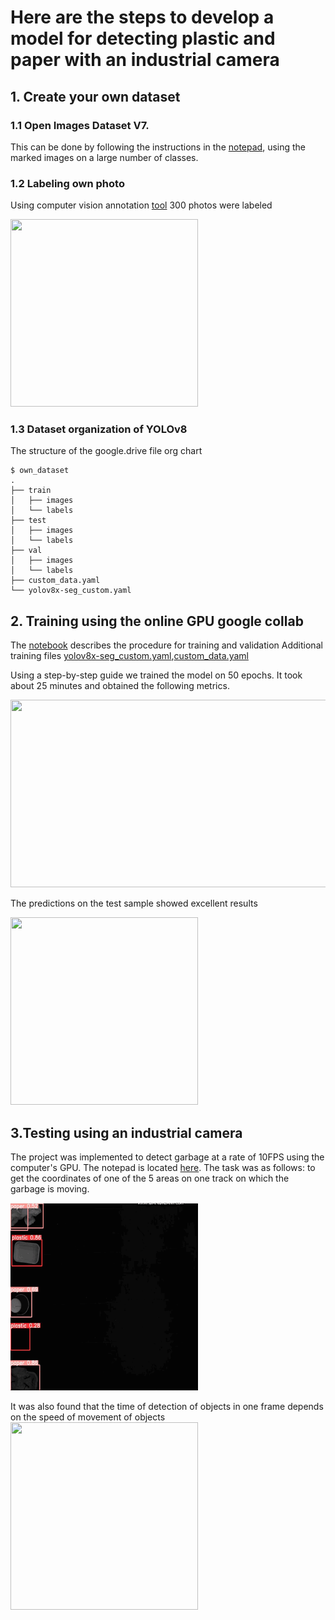 # Here are the steps to develop a model for detecting plastic and paper with an industrial camera
## 1. Create your own dataset
### 1.1 Open Images Dataset V7.
This can be done by following the instructions in the [notepad](https://github.com/Anilian/my_education/blob/main/YOLO/My_test_YOLOv4.ipynb), using the marked images on a large number of classes. 
### 1.2 Labeling own photo 
Using computer vision annotation [tool](https://app.cvat.ai/tasks?page=1) 300 photos were labeled

<img src = "https://github.com/Anilian/Skoltech_education_projects/tree/main/IoT_waste_detection/cvat_label.png" width="300" height="300" />

### 1.3 Dataset organization of YOLOv8 ###
The structure of the google.drive file org chart

```bush                           
$ own_dataset
.
├── train
│   ├── images
│   └── labels
├── test
│   ├── images
│   └── labels
├── val
│   ├── images
│   └── labels
├── custom_data.yaml
└── yolov8x-seg_custom.yaml
```
                           
## 2. Training using the online GPU google collab
The [notebook](https://github.com/Anilian/Skoltech_education_projects/tree/main/IoT_waste_detection/train_yolov8.ipynb) describes the procedure for training and validation
Additional training files [yolov8x-seg_custom.yaml](https://github.com/Anilian/Skoltech_education_projects/tree/main/IoT_waste_detection/yolov8x-seg_custom.yaml),[custom_data.yaml](https://github.com/Anilian/Skoltech_education_projects/tree/main/IoT_waste_detection/custom_data%20(1).yaml)

Using a step-by-step guide we trained the model on 50 epochs. It took about 25 minutes and obtained the following metrics.

<img src = "https://github.com/Anilian/Skoltech_education_projects/tree/main/IoT_waste_detection/results.png" width="800" height="300" />

The predictions on the test sample showed excellent results

<img src = "https://github.com/Anilian/Skoltech_education_projects/tree/main/IoT_waste_detection/228.jpg" width="300" height="300" />

## 3.Testing using an industrial camera ##
The project was implemented to detect garbage at a rate of 10FPS using the computer's GPU. The notepad is located [here](https://github.com/Anilian/Skoltech_education_projects/tree/main/IoT_waste_detection/Waste%20Management%20System.ipynb). 
The task was as follows: to get the coordinates of one of the 5 areas on one track on which the garbage is moving. 

<img src="https://github.com/Anilian/my_education/blob/main/YOLO/Slow%20test.gif" alt="My Project GIF" width="300" height="300" />

It was also found that the time of detection of objects in one frame depends on the speed of movement of objects
<img src = "https://github.com/Anilian/Skoltech_education_projects/tree/main/IoT_waste_detection/Analysis%20and%20Display%20time.png" width="300" height="300" />
